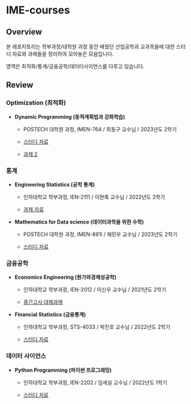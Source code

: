 # IME-courses

## Overview

본 레포지토리는 학부과정/대학원 과정 동안 배웠던 산업공학과 교과목들에 대한 스터디 자료와 과제들을 정리하여 모아놓은 모음입니다. 

영역은 최적화/통계/금융공학/데이터사이언스를 다루고 있습니다.

## Review

### Optimization (최적화)

- **Dynamic Programming (동적계획법과 강화학습)**

  - POSTECH 대학원 과정, IMEN-764 / 최동구 교수님 / 2023년도 2학기

  - [스터디 자료](./Dynamic-Programming/)
  - [과제 2]()

### 통계

- **Engineering Statistics (공학 통계)**

  - 인하대학교 학부과정,  IEN-2111 / 이현록 교수님 / 2022년도 2학기

  - [과제 자료](./Engineering-Statistics/)

- **Mathematics for Data science (데이터과학을 위한 수학)**

  - POSTECH 대학원 과정, IMEN-891I / 채민우 교수님 / 2023년도 2학기

  - [스터디 자료](./Mathematic-for-Data-science/)

### 금융공학

- **Economics Engineering (원가와경제성공학)**

  - 인하대학교 학부과정, IEN-2012 / 이신우 교수님 / 2021년도 2학기

  - [중간고사 대체과제](./Economic-Engineering/원가와경제성공학_12190625_배기웅_최종본.pdf)

- **Financial Statistics (금융통계)**

  - 인하대학교 학부과정, STS-4033 / 박진호 교수님 / 2022년도 2학기

  - [스터디 자료](./Financial-Statistics/)

### 데이터 사이언스

- **Python Programming (파이썬 프로그래밍)**

  - 인하대학교 학부과정, IEN-2202 / 임세실 교수님 / 2022년도 1학기

  - [스터디 자료](./Python-Programming/)